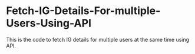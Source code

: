 # Fetch-IG-Details-For-multiple-Users-Using-API
This is the code to fetch IG details for multiple users at the same time using API.
